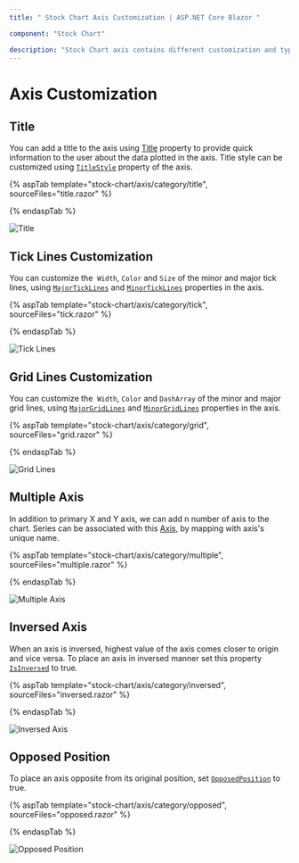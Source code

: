 ```yaml
---
title: " Stock Chart Axis Customization | ASP.NET Core Blazor "

component: "Stock Chart"

description: "Stock Chart axis contains different customization and types like axis crossing, multiple axis, inversed axis, tick and grid, title customizations"
---
```


# Axis Customization

<!-- markdownlint-disable MD034 -->

## Title

You can add a title to the axis using [Title](https://help.syncfusion.com/cr/blazor/Syncfusion.Blazor.Charts.StockChartModel.html#Syncfusion_Blazor_Charts_StockChartModel_Title) property to provide quick
information to the user about the data plotted in the axis. Title style can be customized using [`TitleStyle`](https://help.syncfusion.com/cr/blazor/Syncfusion.Blazor.Charts.StockChartModel.html#Syncfusion_Blazor_Charts_StockChartModel_TitleStyle) property of the axis.

{% aspTab template="stock-chart/axis/category/title", sourceFiles="title.razor" %}

{% endaspTab %}

![Title](images/common/title.png)

## Tick Lines Customization

You can customize the  `Width`, `Color` and `Size` of the minor and major tick lines, using
[`MajorTickLines`](https://help.syncfusion.com/cr/blazor/Syncfusion.Blazor.Charts.StockChartAxis.html#Syncfusion_Blazor_Charts_StockChartAxis_MajorTickLines) and
[`MinorTickLines`](https://help.syncfusion.com/cr/blazor/Syncfusion.Blazor.Charts.StockChartAxis.html#Syncfusion_Blazor_Charts_StockChartAxis_MinorTickLines) properties in the axis.

{% aspTab template="stock-chart/axis/category/tick", sourceFiles="tick.razor" %}

{% endaspTab %}

![Tick Lines](images/common/ticklines.png)

## Grid Lines Customization

You can customize the  `Width`, `Color` and `DashArray` of the minor and major grid lines, using
[`MajorGridLines`](https://help.syncfusion.com/cr/blazor/Syncfusion.Blazor~Syncfusion.Blazor.Charts.AxisModel~MajorGridLines.html) and
[`MinorGridLines`](https://help.syncfusion.com/cr/blazor/Syncfusion.Blazor~Syncfusion.Blazor.Charts.AxisModel~MinorGridLines.html) properties in the axis.

{% aspTab template="stock-chart/axis/category/grid", sourceFiles="grid.razor" %}

{% endaspTab %}

![Grid Lines](images/common/gridlines.png)

## Multiple Axis

In addition to primary X and Y axis, we can add n number of axis to the chart. Series can be associated with
this [Axis](https://help.syncfusion.com/cr/blazor/Syncfusion.Blazor.Charts.StockChartAxis.html), by mapping with axis's unique name.

{% aspTab template="stock-chart/axis/category/multiple", sourceFiles="multiple.razor" %}

{% endaspTab %}

![Multiple Axis](images/common/multiple-axis.png)

## Inversed Axis

<!-- markdownlint-disable MD033 -->

When an axis is inversed, highest value of the axis comes closer to origin and vice versa. To place an axis in inversed manner set this property
 [`IsInversed`](https://help.syncfusion.com/cr/blazor/Syncfusion.Blazor.Charts.StockChartAxis.html#Syncfusion_Blazor_Charts_StockChartAxis_IsInversed) to true.

 {% aspTab template="stock-chart/axis/category/inversed", sourceFiles="inversed.razor" %}

{% endaspTab %}

![Inversed Axis](images/common/inversed-axis.png)

## Opposed Position

To place an axis opposite from its original position, set
 [`OpposedPosition`](https://help.syncfusion.com/cr/blazor/Syncfusion.Blazor.Charts.StockChartAxis.html#Syncfusion_Blazor_Charts_StockChartAxis_OpposedPosition) to true.

 {% aspTab template="stock-chart/axis/category/opposed", sourceFiles="opposed.razor" %}

{% endaspTab %}

![Opposed Position](images/common/opposed.png)
